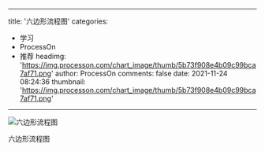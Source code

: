 
---
title: '六边形流程图'
categories: 
 - 学习
 - ProcessOn
 - 推荐
headimg: 'https://img.processon.com/chart_image/thumb/5b73f908e4b09c99bca7af71.png'
author: ProcessOn
comments: false
date: 2021-11-24 08:24:36
thumbnail: 'https://img.processon.com/chart_image/thumb/5b73f908e4b09c99bca7af71.png'
---

<div>   
<img class="thumb" alt="六边形流程图" src="https://img.processon.com/chart_image/thumb/5b73f908e4b09c99bca7af71.png" referrerpolicy="no-referrer">
<p>六边形流程图</p>  
</div>
            